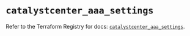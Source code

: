 # `catalystcenter_aaa_settings`

Refer to the Terraform Registry for docs: [`catalystcenter_aaa_settings`](https://registry.terraform.io/providers/ciscodevnet/catalystcenter/0.4.0/docs/resources/aaa_settings).

